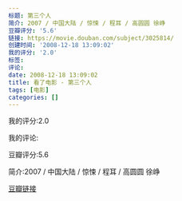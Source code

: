 ```yaml
---
标题: 第三个人
简介: 2007 / 中国大陆 / 惊悚 / 程耳 / 高圆圆 徐峥
豆瓣评分: '5.6'
链接: https://movie.douban.com/subject/3025814/
创建时间: '2008-12-18 13:09:02'
我的评分: '2.0'
标签:
评论:
date: 2008-12-18 13:09:02
title: 看了电影 - 第三个人
tags: [电影]
categories: []
---
```


我的评分:2.0

我的评论:

豆瓣评分:5.6

简介:2007 / 中国大陆 / 惊悚 / 程耳 / 高圆圆 徐峥

[豆瓣链接](https://movie.douban.com/subject/3025814/)

